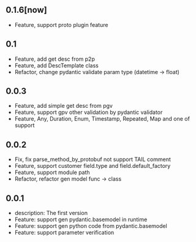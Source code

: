 ## 0.1.6[now]
- Feature, support proto plugin feature

## 0.1
- Feature, add get desc from p2p
- Feature, add DescTemplate class
- Refactor, change pydantic validate param type (datetime -> float)

## 0.0.3
- Feature, add simple get desc from pgv
- Feature, support gpv other validation by pydantic validator
- Feature, Any, Duration, Enum, Timestamp, Repeated, Map and one of support

## 0.0.2
- Fix, fix parse_method_by_protobuf not support TAIL comment
- Feature, support customer field.type and field.default_factory
- Feature, support module path
- Refactor, refactor gen model func -> class
## 0.0.1
 - description: The first version
 - Feature: support gen pydantic.basemodel in runtime
 - Feature: support gen python code from pydantic.basemodel
 - Feature: support parameter verification
